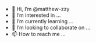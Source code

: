 - 👋 Hi, I’m @matthew-zzy
- 👀 I’m interested in ...
- 🌱 I’m currently learning ...
- 💞️ I’m looking to collaborate on ...
- 📫 How to reach me ...

<!---
matthew-zzy/matthew-zzy is a ✨ special ✨ repository because its `README.md` (this file) appears on your GitHub profile.
You can click the Preview link to take a look at your changes.
--->
